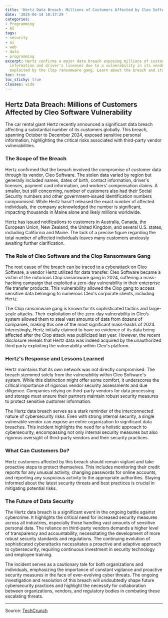 ```yaml
---
title: 'Hertz Data Breach: Millions of Customers Affected by Cleo Software Vulnerability'
date: '2025-04-14 18:17:29 '
categories:
- Programming
- AI
tags:
- security
- ai
- web
- data
- programming
excerpt: Hertz confirms a major data breach exposing millions of customers' personal
  information and driver's licenses due to a vulnerability in its vendor Cleo Software,
  exploited by the Clop ransomware gang. Learn about the breach and its implications.
toc: true
toc_sticky: true
classes: wide
---
```


## Hertz Data Breach: Millions of Customers Affected by Cleo Software Vulnerability

The car rental giant Hertz recently announced a significant data breach affecting a substantial number of its customers globally.  This breach, spanning October to December 2024, exposed sensitive personal information, highlighting the critical risks associated with third-party vendor vulnerabilities.

### The Scope of the Breach

Hertz confirmed that the breach involved the compromise of customer data through its vendor, Cleo Software. The stolen data varied by region but generally included names, dates of birth, contact information, driver's licenses, payment card information, and workers' compensation claims.  A smaller, but still concerning, number of customers also had their Social Security numbers and other government-issued identification numbers compromised.  While Hertz hasn't released the exact number of affected individuals, the company acknowledged the number is significant, impacting thousands in Maine alone and likely millions worldwide.

Hertz has issued notifications to customers in Australia, Canada, the European Union, New Zealand, the United Kingdom, and several U.S. states, including California and Maine.  The lack of a precise figure regarding the total number of affected individuals leaves many customers anxiously awaiting further clarification.

### The Role of Cleo Software and the Clop Ransomware Gang

The root cause of the breach can be traced to a cyberattack on Cleo Software, a vendor Hertz utilized for data transfer.  Cleo Software became a victim of the notorious Clop ransomware gang in 2024, suffering a mass-hacking campaign that exploited a zero-day vulnerability in their enterprise file transfer products.  This vulnerability allowed the Clop gang to access sensitive data belonging to numerous Cleo's corporate clients, including Hertz.

The Clop ransomware gang is known for its sophisticated tactics and large-scale attacks.  Their exploitation of the zero-day vulnerability in Cleo’s system allowed them to steal vast amounts of data from dozens of companies, making this one of the most significant mass-hacks of 2024.  Interestingly, Hertz initially claimed to have no evidence of its data being affected after the Clop attack was publicized last year. However, the recent disclosure reveals that Hertz data was indeed acquired by the unauthorized third party exploiting the vulnerability within Cleo's platform.

### Hertz's Response and Lessons Learned

Hertz maintains that its own network was not directly compromised. The breach stemmed solely from the vulnerability within Cleo Software's system. While this distinction might offer some comfort, it underscores the critical importance of rigorous vendor security assessments and due diligence.  Companies relying on third-party vendors for data processing and storage must ensure their partners maintain robust security measures to protect sensitive customer information.

The Hertz data breach serves as a stark reminder of the interconnected nature of cybersecurity risks. Even with strong internal security, a single vulnerable vendor can expose an entire organization to significant data breaches.  This incident highlights the need for a holistic approach to cybersecurity, encompassing not only internal security measures but also rigorous oversight of third-party vendors and their security practices.

###  What Can Customers Do?

Hertz customers affected by this breach should remain vigilant and take proactive steps to protect themselves.  This includes monitoring their credit reports for any unusual activity, changing passwords for online accounts, and reporting any suspicious activity to the appropriate authorities.  Staying informed about the latest security threats and best practices is crucial in mitigating potential risks.

###  The Future of Data Security

The Hertz data breach is a significant event in the ongoing battle against cybercrime.  It highlights the critical need for increased security measures across all industries, especially those handling vast amounts of sensitive personal data.  The reliance on third-party vendors demands a higher level of transparency and accountability, necessitating the development of more robust security standards and regulations.  The continuing evolution of sophisticated cyberattacks necessitates a proactive and adaptive approach to cybersecurity, requiring continuous investment in security technology and employee training.

The incident serves as a cautionary tale for both organizations and individuals, emphasizing the importance of constant vigilance and proactive security measures in the face of ever-evolving cyber threats.  The ongoing investigation and resolution of this breach will undoubtedly shape future cybersecurity practices and highlight the necessity for collaboration between organizations, vendors, and regulatory bodies in combating these escalating threats.


---

Source: [TechCrunch](https://techcrunch.com/2025/04/14/hertz-says-customers-personal-data-and-drivers-licenses-stolen-in-data-breach/)
